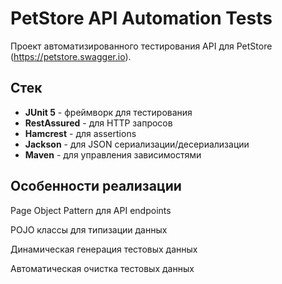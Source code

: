 # PetStore API Automation Tests

Проект автоматизированного тестирования API для PetStore (https://petstore.swagger.io).

## Стек

- **JUnit 5** - фреймворк для тестирования
- **RestAssured** - для HTTP запросов
- **Hamcrest** - для assertions
- **Jackson** - для JSON сериализации/десериализации
- **Maven** - для управления зависимостями

## Особенности реализации
Page Object Pattern для API endpoints

POJO классы для типизации данных

Динамическая генерация тестовых данных

Автоматическая очистка тестовых данных

